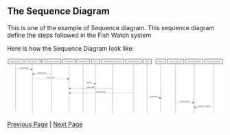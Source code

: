 ## The Sequence Diagram

This is one of the example of Sequence diagram.
This sequence diagram define the steps followed in the Fish Watch system

Here is how the Sequence Diagram look like:

![Actor / Action Approach](../artifacts/sequence%20diagram.png)


[Previous Page](./ArchAnalysis.md) | [Next Page](./UI_Mock.md)
